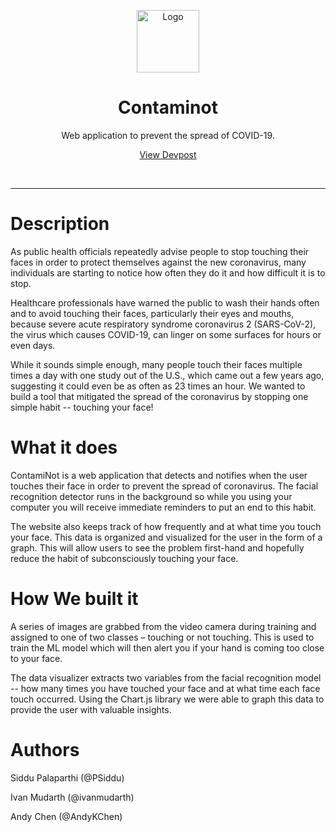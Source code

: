 <p align="center">
  <a href="https://github.com/ivanmudarth/Contaminot">
    <img src="https://user-images.githubusercontent.com/33183884/133178350-478d55c0-12fb-4910-b646-e443e9906d93.png" alt="Logo" width="100" height="100">
  </a>

  <h1 align="center">Contaminot</h1>
  
  <p align="center">
    Web application to prevent the spread of COVID-19.
  </p>
  <p align="center">
    <a href="https://devpost.com/software/contaminot">View Devpost</a>
  </p>
</p>

</br>

***

# Description
As public health officials repeatedly advise people to stop touching their faces in order to protect themselves against the new coronavirus, many individuals are starting to notice how often they do it and how difficult it is to stop.

Healthcare professionals have warned the public to wash their hands often and to avoid touching their faces, particularly their eyes and mouths, because severe acute respiratory syndrome coronavirus 2 (SARS-CoV-2), the virus which causes COVID-19, can linger on some surfaces for hours or even days.

While it sounds simple enough, many people touch their faces multiple times a day with one study out of the U.S., which came out a few years ago, suggesting it could even be as often as 23 times an hour. We wanted to build a tool that mitigated the spread of the coronavirus by stopping one simple habit -- touching your face!

# What it does
ContamiNot is a web application that detects and notifies when the user touches their face in order to prevent the spread of coronavirus. The facial recognition detector runs in the background so while you using your computer you will receive immediate reminders to put an end to this habit.

The website also keeps track of how frequently and at what time you touch your face. This data is organized and visualized for the user in the form of a graph. This will allow users to see the problem first-hand and hopefully reduce the habit of subconsciously touching your face.

# How We built it
A series of images are grabbed from the video camera during training and assigned to one of two classes – touching or not touching. This is used to train the ML model which will then alert you if your hand is coming too close to your face.

The data visualizer extracts two variables from the facial recognition model -- how many times you have touched your face and at what time each face touch occurred. Using the Chart.js library we were able to graph this data to provide the user with valuable insights.

# Authors

Siddu Palaparthi (@PSiddu)

Ivan Mudarth (@ivanmudarth)

Andy Chen (@AndyKChen)
